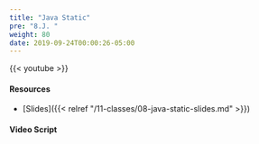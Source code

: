 ```yaml
---
title: "Java Static"
pre: "8.J. "
weight: 80
date: 2019-09-24T00:00:26-05:00
---
```


{{< youtube  >}}

#### Resources

* [Slides]({{< relref "/11-classes/08-java-static-slides.md" >}})

#### Video Script
